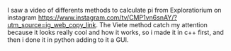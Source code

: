 I saw a video of differents methods to calculate pi from Exploratiorium on instagram https://www.instagram.com/tv/CMP1vn6snAY/?utm_source=ig_web_copy_link.
The Viete method catch my attention because it looks really cool and how it works, so i made it in c++ first, and then i done it in python adding to it a GUI.

